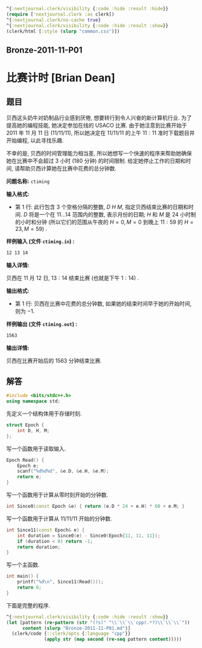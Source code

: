 ```clojure
^{:nextjournal.clerk/visibility {:code :hide :result :hide}}
(require ['nextjournal.clerk :as clerk])
^{:nextjournal.clerk/no-cache true}
^{:nextjournal.clerk/visibility {:code :hide :result :show}}
(clerk/html [:style (slurp "common.css")])
```

## Bronze-2011-11-P01

# 比赛计时 [Brian Dean]

## 题目

贝西这头奶牛对奶制品行业感到厌倦, 想要转行到令人兴奋的新计算机行业. 为了提高她的编程技能, 她决定参加在线的 USACO 比赛. 由于她注意到比赛开始于 $2011$ 年 $11$ 月 $11$ 日 $(11/11/11)$, 所以她决定在 $11/11/11$ 的上午 $11:11$ 准时下载题目并开始编程, 以此寻找乐趣.

不幸的是, 贝西的时间管理能力相当差, 所以她想写一个快速的程序来帮助她确保她在比赛中不会超过 $3$ 小时 ($180$ 分钟) 的时间限制. 给定她停止工作的日期和时间, 请帮助贝西计算她在比赛中花费的总分钟数.

**问题名称:** `ctiming`

**输入格式:**

- 第 $1$ 行: 此行包含 $3$ 个空格分隔的整数, $D$ $H$ $M$, 指定贝西结束比赛的日期和时间. $D$ 将是一个在 $11 \ldots 14$ 范围内的整数, 表示月份的日期; $H$ 和 $M$ 是 $24$ 小时制的小时和分钟 (所以它们的范围从午夜的 $H=0, M=0$ 到晚上 $11:59$ 的 $H=23, M=59$) .

**样例输入 (文件 `ctiming.in`) :**

```txt
12 13 14
```

**输入详情:**

贝西在 $11$ 月 $12$ 日, $13:14$ 结束比赛 (也就是下午 $1:14$) .

**输出格式:**

- 第 $1$ 行: 贝西在比赛中花费的总分钟数, 如果她的结束时间早于她的开始时间, 则为 $-1$.

**样例输出 (文件 `ctiming.out`) :**

```txt
1563
```

**输出详情:**

贝西在比赛开始后的 $1563$ 分钟结束比赛.

## 解答

```cpp
#include <bits/stdc++.h>
using namespace std;
```

先定义一个结构体用于存储时刻.

```cpp
struct Epoch {
    int D, H, M;
};
```

写一个函数用于读取输入.

```cpp
Epoch Read() {
    Epoch e;
    scanf("%d%d%d", &e.D, &e.H, &e.M);
    return e;
}
```

写一个函数用于计算从零时刻开始的分钟数.

```cpp
int Since0(const Epoch &e) { return (e.D * 24 + e.H) * 60 + e.M; }
```

写一个函数用于计算从 11/11/11 开始的分钟数.

```cpp
int Since11(const Epoch& e) {
    int duration = Since0(e) - Since0(Epoch{11, 11, 11});
    if (duration < 0) return -1;
    return duration;
}
```

写一个主函数.

```cpp
int main() {
    printf("%d\n", Since11(Read()));
    return 0;
}
```

下面是完整的程序.

```clojure
^{:nextjournal.clerk/visibility {:code :hide :result :show}}
(let [pattern (re-pattern (str "(?s)" "\\`\\`\\`cpp(.*?)\\`\\`\\`"))
      content (slurp "Bronze-2011-11-P01.md")]
  (clerk/code {::clerk/opts {:language "cpp"}}
              (apply str (map second (re-seq pattern content)))))
```
